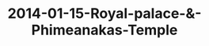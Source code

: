 ---
layout: blog
title: 2014-01-15-Royal-palace-&-Phimeanakas-Temple
category: blog
lat: 13.44572
lng: 103.8568
image: https://s3-us-west-2.amazonaws.com/travels2013/2014-01-15 21:48:03 PST.jpg
observation: 20140115214803PST
---